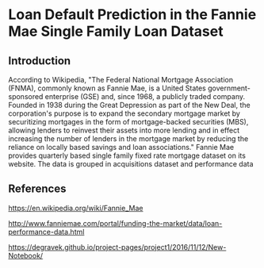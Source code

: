 # Loan Default Prediction in the Fannie Mae Single Family Loan Dataset

## Introduction

According to Wikipedia, "The Federal National Mortgage Association (FNMA), commonly known as Fannie Mae, is a United States government-sponsored enterprise (GSE) and, since 1968, a publicly traded company. Founded in 1938 during the Great Depression as part of the New Deal, the corporation's purpose is to expand the secondary mortgage market by securitizing mortgages in the form of mortgage-backed securities (MBS), allowing lenders to reinvest their assets into more lending and in effect increasing the number of lenders in the mortgage market by reducing the reliance on locally based savings and loan associations." Fannie Mae provides quarterly based single family fixed rate mortgage dataset on its website. The data is grouped in acquisitions dataset and performance data 

## References

https://en.wikipedia.org/wiki/Fannie_Mae

http://www.fanniemae.com/portal/funding-the-market/data/loan-performance-data.html

https://degravek.github.io/project-pages/project1/2016/11/12/New-Notebook/
